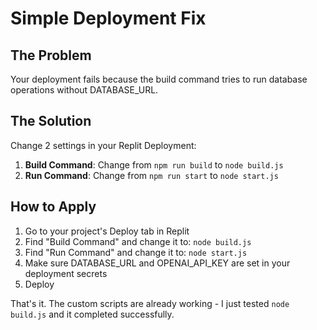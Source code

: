 # Simple Deployment Fix

## The Problem
Your deployment fails because the build command tries to run database operations without DATABASE_URL.

## The Solution
Change 2 settings in your Replit Deployment:

1. **Build Command**: Change from `npm run build` to `node build.js`
2. **Run Command**: Change from `npm run start` to `node start.js`

## How to Apply
1. Go to your project's Deploy tab in Replit
2. Find "Build Command" and change it to: `node build.js`
3. Find "Run Command" and change it to: `node start.js`
4. Make sure DATABASE_URL and OPENAI_API_KEY are set in your deployment secrets
5. Deploy

That's it. The custom scripts are already working - I just tested `node build.js` and it completed successfully.